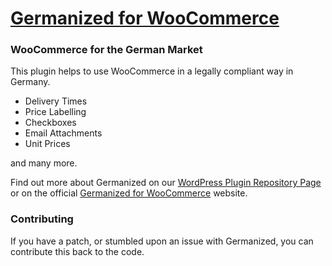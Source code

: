 # [Germanized for WooCommerce](https://vendidero.de/woocommerce-germanized)

### WooCommerce for the German Market
This plugin helps to use WooCommerce in a legally compliant way in Germany.

- Delivery Times
- Price Labelling
- Checkboxes
- Email Attachments
- Unit Prices

and many more.

Find out more about Germanized on our [WordPress Plugin Repository Page](https://wordpress.org/plugins/woocommerce-germanized/) or on the official [Germanized for WooCommerce](http://vendidero.de/woocommerce-germanized) website.

### Contributing
If you have a patch, or stumbled upon an issue with Germanized, you can contribute this back to the code.